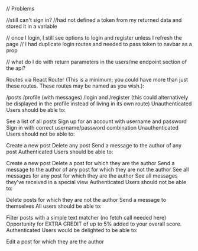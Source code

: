 // Problems

//still can't sign in?
//had not defined a token from my returned data and stored it in a variable

// once I login, I still see options to login and register unless I refresh the page
// I had duplicate login routes and needed to pass token to navbar as a prop

// what do I do with return parameters in the users/me endpoint section of the api?

Routes via React Router (This is a minimum; you could have more than just these routes. These routes may be named as you wish.):

/posts
/profile (with messages)
/login and /register (this could alternatively be displayed in the profile instead of living in its own route)
Unauthenticated Users should be able to:

See a list of all posts
Sign up for an account with username and password
Sign in with correct username/password combination
Unauthenticated Users should not be able to:

Create a new post
Delete any post
Send a message to the author of any post
Authenticated Users should be able to:

Create a new post
Delete a post for which they are the author
Send a message to the author of any post for which they are not the author
See all messages for any post for which they are the author
See all messages they've received in a special view
Authenticated Users should not be able to:

Delete posts for which they are not the author
Send a message to themselves
All users should be able to:

Filter posts with a simple text matcher (no fetch call needed here)
Opportunity for EXTRA CREDIT of up to 5% added to your overall score. Authenticated Users would be delighted to be able to:

Edit a post for which they are the author
